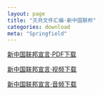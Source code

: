 ```yaml
---
layout: page
title: "灭共文件汇编·新中国联邦"
categories: download
meta: "Springfield"
---
```


[新中国联邦宣言·PDF下载](../../../../download/Declaration_of_the_New_Federal_State_of_China.pdf)

[新中国联邦宣言·视频下载](../../../../download/Declaration_of_the_New_Federal_State_of_China.mp4)

[新中国联邦宣言·音频下载](../../../../download/Declaration_of_the_New_Federal_State_of_China.mp3)

